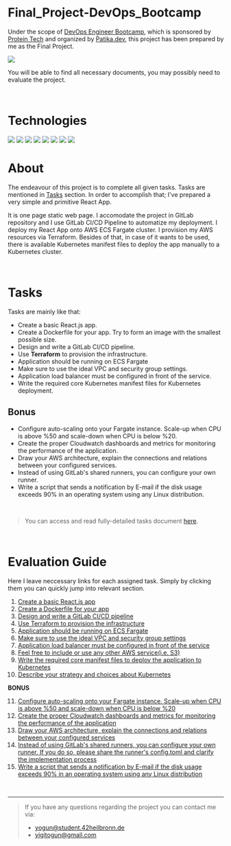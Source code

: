 # Final_Project-DevOps_Bootcamp

Under the scope of [DevOps Engineer Bootcamp](https://www.patika.dev/bootcamp/protein-devops-engineer-bootcamp), which is sponsored by [Protein Tech](https://protein.tech) and organized by [Patika.dev](https://www.patika.dev), this project has been prepared by me as the Final Project. 

<img src="https://media-exp1.licdn.com/dms/image/C4E22AQGWLhpC7RNkCA/feedshare-shrink_800/0/1653037386116?e=1660780800&v=beta&t=gYgnLTLggFXgikzBdLVdOLV2Q5necveSLdXPXQzaBOE">

You will be able to find all necessary documents, you may possibly need to evaluate the project.

</br>

# Technologies

<span>

<img src="https://img.shields.io/badge/react-%2320232a.svg?style=for-the-badge&logo=react&logoColor=%2361DAFB">

<img src="https://img.shields.io/badge/NPM-%23000000.svg?style=for-the-badge&logo=npm&logoColor=white">

<img src="https://img.shields.io/badge/docker-%230db7ed.svg?style=for-the-badge&logo=docker&logoColor=white">

<img src="https://img.shields.io/badge/AWS-%23FF9900.svg?style=for-the-badge&logo=amazon-aws&logoColor=white">

</span>


<span>

<img src="https://img.shields.io/badge/kubernetes-%23326ce5.svg?style=for-the-badge&logo=kubernetes&logoColor=white">

<img src="https://img.shields.io/badge/gitlab%20ci-%23181717.svg?style=for-the-badge&logo=gitlab&logoColor=white">

<img src="https://img.shields.io/badge/terraform-%235835CC.svg?style=for-the-badge&logo=terraform&logoColor=white">

<img src="https://img.shields.io/badge/shell_script-%23121011.svg?style=for-the-badge&logo=gnu-bash&logoColor=white">

</span>

</br>

# About

The endeavour of this project is to complete all given tasks. Tasks are mentioned in [Tasks](#tasks) section. In order to accomplish that; I've prepared a very simple and primitive React App. 


It is one page static web page. I accomodate the project in GitLab repository and I use GitLab CI/CD Pipeline to automatize my deployment. I deploy my React App onto AWS ECS Fargate cluster. I provision my AWS resources via Terraform. Besides of that, in case of it wants to be used, there is available Kubernetes manifest files to deploy the app manually to a Kubernetes cluster.

</br>

# Tasks

Tasks are mainly like that:
- Create a basic React.js app.
- Create a Dockerfile for your app. Try to form an image with the smallest possible size.
- Design and write a GitLab CI/CD pipeline.
- Use **Terraform** to provision the infrastructure.
- Application should be running on ECS Fargate
- Make sure to use the ideal VPC and security group settings.
- Application load balancer must be configured in front of the service.
- Write the required core Kubernetes manifest files for Kubernetes deployment.

## Bonus

- Configure auto-scaling onto your Fargate instance. Scale-up when CPU is above %50 and scale-down when CPU is below %20.
- Create the proper Cloudwatch dashboards and metrics for monitoring the performance of the application.
- Draw your AWS architecture, explain the connections and relations between your configured services.
- Instead of using GitLab's shared runners, you can configure your own runner.
- Write a script that sends a notification by E-mail if the disk usage exceeds 90% in an operating system using any Linux distribution.


</br>

> You can access and read fully-detailed tasks document [here](./img/180.PROTE%C4%B0N%20DEVOPS%20BOOTCAMP%20B%C4%B0T%C4%B0RME%20PROJES%C4%B0%2C.pdf).

</br>

# Evaluation Guide

Here I leave neccessary links for each assigned task. Simply by clicking them you can quickly jump into relevant section.

1. [Create a basic React.js app](./react-app/)
2. [Create a Dockerfile for your app](./react-app/README.md#dockerize)
3. [Design and write a GitLab CI/CD pipeline](./react-app/README.md#cicd-pipeline)
4. [Use Terraform to provision the infrastructure](./react-app/README.md#terraform)
5. [Application should be running on ECS Fargate](./react-app/README.md#ecs)
6. [Make sure to use the ideal VPC and security group settings](./react-app/README.md#vpc)
7. [Application load balancer must be configured in front of the service](./react-app/README.md#alb)
8. [Feel free to include or use any other AWS service(i.e. S3)](./react-app/README.md#s3)
9. [Write the required core manifest files to deploy the application to Kubernetes](./kubernetes/README.md#content)
10. [Describe your strategy and choices about Kubernetes](./kubernetes/README.md#strategy)

**BONUS**

11. [Configure auto-scaling onto your Fargate instance. Scale-up when CPU is above %50 and scale-down when CPU is below %20](./react-app/README.md#asgtf)
12. [Create the proper Cloudwatch dashboards and metrics for monitoring the performance of the application](./react-app/README.md#dashboardtf)
13. [Draw your AWS architecture, explain the connections and relations between your configured services](./react-app/README.md#aws-architecture)
14. [Instead of using GitLab's shared runners, you can configure your own runner. If you do so, please share the runner's config.toml and clarify the implementation process](./bonus_part/gitlab-cicd-runner/README.md)
15. [Write a script that sends a notification by E-mail if the disk usage exceeds 90% in an operating system using any Linux distribution](./bonus_part/alert_script/README.md)

</br>

___


>If you have any questions regarding the project you can contact me via:
>- yogun@student.42heilbronn.de
>- yigitogun@gmail.com